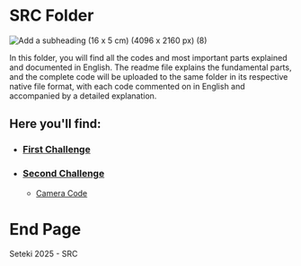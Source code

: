 # SRC Folder

![Add a subheading (16 x 5 cm) (4096 x 2160 px) (8)](https://github.com/user-attachments/assets/c8c4c9eb-5266-4863-a104-b827e27bc39f)


In this folder, you will find all the codes and most important parts explained and documented in English. The readme file explains the fundamental parts, and the complete code will be uploaded to the same folder in its respective native file format, with each code commented on in English and accompanied by a detailed explanation.

## Here you'll find:

- ### [First Challenge](https://github.com/creditwithout/-/tree/main/src/First%20Challenge) 
- ### [Second Challenge](https://github.com/creditwithout/-/tree/main/src/Second%20Challenge)
   - [Camera Code](https://github.com/creditwithout/-/tree/main/src/Second%20Challenge/camera)

# End Page
Seteki 2025 - SRC
